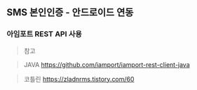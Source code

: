 SMS 본인인증 - 안드로이드 연동
------------------------------------------

### 아임포트 REST API 사용

>참고

> JAVA <https://github.com/iamport/iamport-rest-client-java>

> 코틀린 <https://zladnrms.tistory.com/60>
